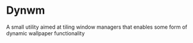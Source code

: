 # Dynwm
A small utility aimed at tiling window managers that enables some form of dynamic wallpaper functionality

